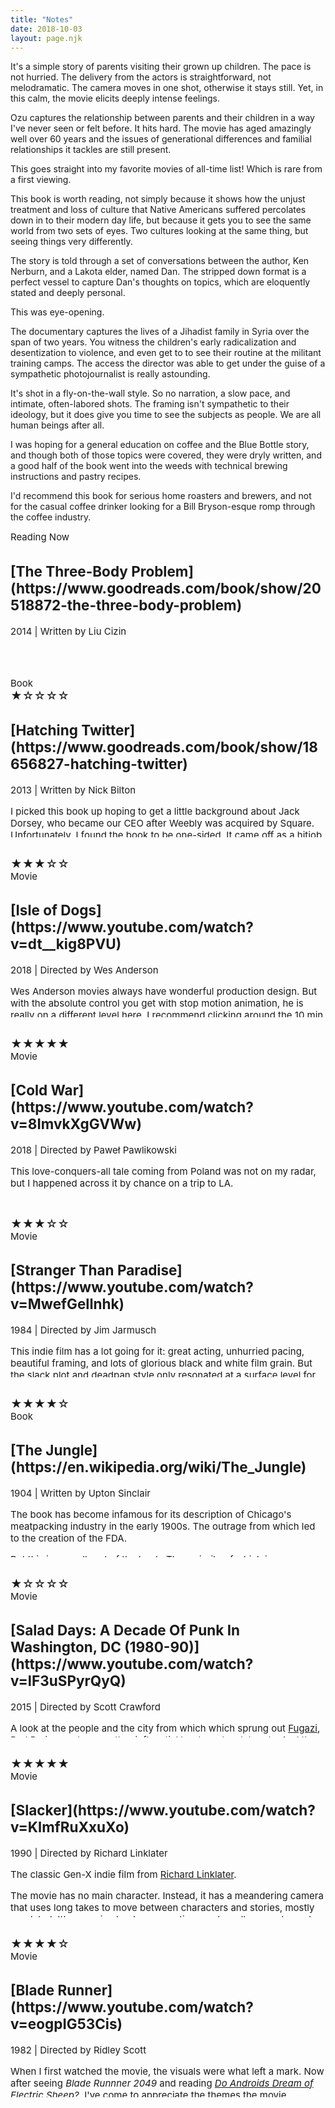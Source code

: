 ```yaml
---
title: "Notes"
date: 2018-10-03
layout: page.njk
---
```


<!--
# Style guide
- Italicize names of books, movies, and other long form works.
-->


<template id="tpl-note">
  <article class="note" :class="{'note--open': open}" @click="open = !open">
    <img :src="`/media/notes/${image}`" class="note-image" />
    <div class="note-date">{{ noteDate }}</div>
    <div class="note-type">{{ type }}</div>
    <h2 class="note-title">{{ title }}</h2>
    <div class="note-meta">{{ date }} | {{ creatorLabel }}</div>
    <div v-if="rating" :class="`rating rating-${rating}`"></div>
    <div class="note-body">
      <slot></slot>
    </div>
  </article>
</template>

<template id="tpl-filters">
  <div class="note-filters">
    <filter-button>All</filter-button>
    <filter-button>Movies</filter-button>
    <filter-button>Books</filter-button>
    <filter-button>TV</filter-button>
    <filter-button>Music</filter-button>

    Sort by: Rating, date, etc
  </div>
</template>

<template id="tpl-filter-button">
  <button>
    <slot />
  </button>
</template>

<div id="app">
  <div>
    <filters></filters>
    <note
      type="movie"
      title="Tokyo Story"
      creator="Yasujiro Ozu"
      date="1953"
      image="tokyo-story.jpg"
      rating="5"
      note-date="April 2, 2019"
    >
      <p>It's a simple story of parents visiting their grown up children. The pace is not hurried. The delivery from the actors is straightforward, not melodramatic. The camera moves in one shot, otherwise it stays still. Yet, in this calm, the movie elicits deeply intense feelings.</p>
      <p>Ozu captures the relationship between parents and their children in a way I've never seen or felt before. It hits hard. The movie has aged amazingly well over 60 years and the issues of generational differences and familial relationships it tackles are still present.</p>
      <p>This goes straight into my favorite movies of all-time list! Which is rare from a first viewing.</p>
    </note>
    <note
      type="book"
      title="Neighter Wolf Nor Dog"
      creator="Kent Nerburn"
      date="1994"
      image="neither-wolf-nor-dog.jpg"
      rating="4"
      note-date="April 16, 2019"
    >
      <p>This book is worth reading, not simply because it shows how the unjust treatment and loss of culture that Native Americans suffered percolates down in to their modern day life, but because it gets you to see the same world from two sets of eyes. Two cultures looking at the same thing, but seeing things very differently.</p>
      <p>The story is told through a set of conversations between the author, Ken Nerburn, and a Lakota elder, named Dan. The stripped down format is a perfect vessel to capture Dan's thoughts on topics, which are eloquently stated and deeply personal.</p>
    </note>
    <note
      type="movie"
      title="Of Fathers and Sons"
      creator="Talal Derki"
      date="2017"
      image="of-fathers-and-sons.jpg"
      rating="4"
      note-date="March 19, 2019"
    >
      <p>This was eye-opening.</p>
      <p>The documentary captures the lives of a Jihadist family in Syria over the span of two years. You witness the children's early radicalization and desentization to violence, and even get to to see their routine at the militant training camps. The access the director was able to get under the guise of a sympathetic photojournalist is really astounding.</p>
      <p>It's shot in a fly-on-the-wall style. So no narration, a slow pace, and intimate, often-labored shots. The framing isn't sympathetic to their ideology, but it does give you time to see the subjects as people. We are all human beings after all.</p>
    </note>
    <note
      type="book"
      title="The Blue Bottle Craft of Coffee"
      creator="James & Caitlin Freeman"
      date="2012"
      image="blue-bottle.jpg"
      rating="2"
      note-date="March 7, 2019"
    >
      <p>I was hoping for a general education on coffee and the Blue Bottle story, and though both of those topics were covered, they were dryly written, and a good half of the book went into the weeds with technical brewing instructions and pastry recipes.</p>
      <p>I'd recommend this book for serious home roasters and brewers, and not for the casual coffee drinker looking for a Bill Bryson-esque romp through the coffee industry.</p>
    </note>

  </div>
</div>



<div class="notes">


<div class="note wip book">
  <div class="tag show">Reading Now</div>
  <h2 class="title">[The Three-Body Problem](https://www.goodreads.com/book/show/20518872-the-three-body-problem)</h2>
  <div class="meta">2014 | Written by Liu Cizin</div>


</div>



<div class="note book">
  <div class="tag">Book</div>
  <div class="rating rating-1"></div>
  <h2 class="title">[Hatching Twitter](https://www.goodreads.com/book/show/18656827-hatching-twitter)</h2>
  <div class="meta">2013 | Written by Nick Bilton</div>

  I picked this book up hoping to get a little background about Jack Dorsey, who became our CEO after Weebly was acquired by Square. Unfortunately, I found the book to be one-sided. It came off as a hitjob against Jack. I have zero first-hand information and am not implying any inaccuricies to the events in the book, but it seemed like the people who gave time to the author came off well, and those who didn't were maligned, and their motivations unarticulated.

  The book gave me a bit of history on the company, but not much else to takeaway.

  <div class="date">Feb. 15, 2019</div>
</div>

<div class="note movie">
  <div class="rating rating-3"></div>
  <div class="tag">Movie</div>
  <h2 class="title">[Isle of Dogs](https://www.youtube.com/watch?v=dt__kig8PVU)</h2>
  <div class="meta">2018 | Directed by 	Wes Anderson</div>

  Wes Anderson movies always have wonderful production design. But with the absolute control you get
  with stop motion animation, he is really on a different level here. I recommend clicking around
  the [10 min extended preview](https://www.youtube.com/watch?v=rTfSg77jrJw) to see for yourself.

  I do have two complaints. The acting is stilted and often stiff. This really goes for all Wes Anderson
  movies. And second, partly because of the first reason, the dogs don't _feel_ like dogs. They seem
  like human Wes Anderson characters voicing dogs.

  These complaints could take down other movies. But they don't here. The movie is beautiful. The plot
  is playful. The music is incredible. All together, it's a super fun movie.

  I do want to mention the discussion around cultural appropriation and the representation of
  Japanese in this movie. I didn't note any issues while watching the movie and read about the
  concerns after. Justin Chang's [review in the LA Times](https://www.latimes.com/entertainment/movies/la-et-mn-isle-of-dogs-review-20180321-story.html) is worth a read. It's a nuanced issue and after
  reading some more, including interviews from Wes, I'm staying in the _cultural appreciation_,
  not _appropriaton_, camp.

  <div class="date">Feb. 9, 2019</div>
</div>


<div class="note movie">
  <div class="rating rating-5"></div>
  <div class="tag">Movie</div>
  <h2 class="title">[Cold War](https://www.youtube.com/watch?v=8ImvkXgGVWw)</h2>
  <div class="meta">2018 | Directed by 	Paweł Pawlikowski</div>

  This love-conquers-all tale coming from Poland was not on my radar, but I happened across it by chance on a trip to LA.

  The movie is stunning. It is filmed in black and white, beautifully framed, lit, and art directed ([Clip: In the field](https://www.youtube.com/watch?v=BI4IOkjPrcQ)). The camera tends to pan and dolly slowly, and only as much as is required, but there are a couple of more frenetic scenes where we get to see the director and crew show off with some amazing choreography between the subjects and the camera ([[Clip: Dancing](https://www.youtube.com/watch?v=kCuEXWMh5Vo)).

  I don't talk about the characters, plot, or themes here. But I want to note that the movie doesn't miss the mark in any of these categories. It's an engaging story, composed together in a light-weight, but interesting way. I plan on rewatching and digging a little deeper. I also plan on checking  out Pawlikowski's previous film, [Ida](https://www.youtube.com/watch?v=ELIMeemx-FI).

  <div class="revisit"></div>

  <div class="date">Jan. 21, 2019</div>
</div>


<div class="note movie">
  <div class="rating rating-3"></div>
  <div class="tag">Movie</div>
  <h2 class="title">[Stranger Than Paradise](https://www.youtube.com/watch?v=MwefGellnhk)</h2>
  <div class="meta">1984 | Directed by Jim Jarmusch</div>

  This indie film has a lot going for it: great acting, unhurried pacing, beautiful framing, and lots of glorious black and white film grain. But the slack plot and deadpan style only resonated at a surface level for me.

  I followed up the movie by watching an excellent commentary that discussed the movie's themes of [identity and multiculturalism](https://www.youtube.com/watch?v=0tbenS0F7j4). I didn't latch on to these themes when I was watching the movie, but the additional context helped me appreciate some of the specific dialogue and plot choices.

  <div class="revisit"></div>
  <div class="date">Jan. 4, 2019</div>
</div>


<div class="note book">
  <div class="rating rating-4"></div>
  <div class="tag">Book</div>
  <h2 class="title">[The Jungle](https://en.wikipedia.org/wiki/The_Jungle)</h2>
  <div class="meta">1904 | Written by Upton Sinclair</div>

  The book has become infamous for its description of Chicago's meatpacking industry in the early 1900s. The outrage from which led to the creation of the FDA.

  But this is a small part of the book. The majority of which is an immigrant story. The story of Jugris Rudkus and his Lithuanian family who have recently immigrated to Chicago. They arrive with optimism and a drive to better their lives, but all this hope gets wittled away. As immigrants, they are a target for exploitation. And the work available to them in this newly industrialized city is harsh and unsafe. The first half of the book focuses on the trials of the family. The writing is simple and effective, and what they go through is harrowing.

  The latter half half of the book slumps a bit as we follow Jugris's solo adventures and finish with a somewhat dated speech on socialism. Even with these flaws, the book is still absolutely worth a read.

  _"I aimed at the public's heart, and by accident I hit it in the stomach." - Upton Sinclair on the reaction to his book_

  As a companion to this book, I highly recommend [Frontline's Trafficked in America](https://www.pbs.org/wgbh/frontline/film/trafficked-in-america/) documentary to see what similar exploitation looks like in modern America.

  <div class="date">Dec. 31, 2018</div>
</div>

<div class="note movie">
  <div class="rating rating-1"></div>
  <div class="tag">Movie</div>
  <h2 class="title">[Salad Days: A Decade Of Punk In Washington, DC (1980-90)](https://www.youtube.com/watch?v=lF3uSPyrQyQ)</h2>
  <div class="meta">2015 | Directed by Scott Crawford</div>

  A look at the people and the city from which which sprung out <a href="https://www.youtube.com/watch?v=SGJFWirQ3ks">Fugazi</a>, <a href="https://www.youtube.com/watch?v=thnb3UlH2zE">Bad Brains</a>, and many other influential hardcore/punk bands. And the record label in the middle of it all, Dischord Records, which is still kickin' to this day. Along the way we learn about the origin of the straight edge movement and emo(core), both of which I was familiar with, but not their roots. Fun documentary, but a little long, even for someone who likes the music.

  Recommended for those who like punk rock and also like niche musical documentaries.

  <div class="date">Nov. 21, 2018</div>
</div>


<div class="note movie">
  <div class="rating rating-5"></div>
  <div class="tag">Movie</div>
  <h2 class="title">[Slacker](https://www.youtube.com/watch?v=KlmfRuXxuXo)</h2>
  <div class="meta">1990 | Directed by Richard Linklater</div>

  The classic Gen-X indie film from <a href="https://en.wikipedia.org/wiki/Richard_Linklater">Richard Linklater</a>.

  The movie has no main character. Instead, it has a meandering camera that uses long takes to move between characters and stories, mostly unrelated. It's a movie about conversations and small moments, and not about plot. The unconventional structure is refreshing.

  The people, the conversations, everything, it all felt familiar. I lived in this world in the early 2000s in Boston, even though this movie takes place in Austin at the start of the 90s.

 Though the term _slacker_ has negative connotations now, Linklater thought of slackers in positive terms. Something akin to a hippie or a beatnik. <i>These are people who intentionally disconnect from mainstream society, not because they are apathetic or unmotivated, but because society isn't helping them, and they don't see what it offers.</i>

  _"Slacker is inspiration to keep on with those passion projects—to go your own way despite the pressure to conform. Above all, the film taught me this: Those who wander may not be lost." - Eleanor Capaldi_

  Recommended for those who say "film" rather than "movie". You know who you are. You probably enjoy other 'films' like [Breathless](https://www.youtube.com/watch?v=eHQ2Q-_bl8k) and [Buffalo 66](https://www.youtube.com/watch?v=A5FzzN20-60).

  <div class="revisit"></div>

  <div class="date">Oct. 4, 2018</div>
</div>


<div class="note movie">
  <div class="rating rating-4"></div>
  <div class="tag">Movie</div>
  <h2 class="title">[Blade Runner](https://www.youtube.com/watch?v=eogpIG53Cis)</h2>
  <div class="meta">1982 | Directed by Ridley Scott</div>

  When I first watched the movie, the visuals were what left a mark. Now after seeing _Blade Runnner 2049_ and reading <a href="https://en.wikipedia.org/wiki/Do_Androids_Dream_of_Electric_Sheep%3F">_Do Androids Dream of Electric Sheep?_</a>, I've come to appreciate the themes the movie explores. The plot is fine, but less remarkable.

  Dark alleys lit with neon, endless rain, noir lighting, and technology that is futuristic but also worn and textured. All of these are now visual touchstones that every modern sci-fi film taps. The impact of Blade Runner on sci-fi imagery, especially cyberpunk, cannot be overstated. And the movie still looks great 30+ years later.

  _What does it mean to be human?_ This is the overarching question in the movie. It plays out between humans and replicants. Replicants are 'robots' created by humans that are virtually identical to humans, but treated as property. Through out the movie, it's not clear if Deckard, Harrison Ford's character, is a replicant or not. This is an interesting way to point out that the answer to the question of Deckard's humanity doesn't matter. If as viewers, we can't tell if he is a replicant or not, does it matter if he is or not?

  <div class="date">Oct. 19, 2018</div>
</div>


</div>

<style>
.note-filters {
  padding-bottom: 2rem;
  margin-bottom: 2rem;
  border-bottom: 1px solid var(--border-color-light);
}

.note {
  position: relative;
  overflow: hidden;
  max-height: 14rem;
  margin-bottom: 2rem;
  padding-bottom: 2rem;
  border-bottom: 1px solid var(--border-color-light);
  font-size: 0.9375rem;
  cursor: pointer;
}

.note::after {
  content: '';
  position: absolute;
  background: linear-gradient(transparent, var(--bg-color) 80%, var(--bg-color));
  bottom: 0;
  width: 100%;
  height: 4rem;
}

.note--open {
  max-height: none;
}

.note--open::after {
  display: none;
}

.note a {
  text-decoration: underline;
  color: var(--color);
}

.note p:last-of-type{
  margin-bottom: 8px;
}

.note-image {
  float: left;
  width: 6rem;
  margin: 0 1rem 0.25rem 0;
  border-radius: var(--border-radius);
}

@media (min-width: 800px) {
  .note-image {
    width: 8rem;
  }
}

.note-date {
  display: none;
  float: right;
  text-align: right;
  font-weight: var(--bold);
/*  color: var(--muted-color);*/
  margin-bottom: 4px;
  font-size: 0.6875rem;
  font-weight: var(--x-bold);
  text-transform: uppercase;
}

.note-type {
  color: var(--secondary-color);
  font-size: 0.6875rem;
  font-weight: var(--x-bold);
  text-transform: uppercase;
}

.note-title {
  margin: 0;
}

.note-title a {
  text-decoration: none;
}

.note-title a:hover {
  text-decoration: underline;
}

.note-meta {
  font-weight: var(--bold);
  color: var(--muted-color);
  margin-bottom: 2px;
}

.rating {
  /*display: none;*/
  font-size: 1.125rem;
  color: var(--muted-color);
}

.rating-1::before {
  content: '★☆☆☆☆';
}
.rating-2::before {
  content: '★★☆☆☆';
}
.rating-3::before {
  content: '★★★☆☆';
}

.rating-4::before {
  content: '★★★★☆';
}

.rating-5::before {
  content: '★★★★★';
}

.revisit {
  /*display: none;*/
}

.revisit::before {
  display: inline-block;
  padding: 1px 4px 2px;
  margin-bottom: 4px;
  color: #fff;
  background-color: #000;
  border-radius: var(--border-radius);
  font-weight: var(--x-bold);
  font-size: 0.6875rem;
  text-transform: uppercase;
}


.movie .revisit::before {
  content: 'Worth rewatching';
}

.date {
  margin-top: 4px;
  font-size: 0.75rem;
  font-weight: var(--bold);
  color: var(--muted-color);
}

/* .date:before {
  content: '- ';
} */


i {
  /*background: #ffb;*/
  font-style: normal;
}

i i {
  /*background: #ffb;*/
}
</style>


<script src="/js/vue.min.js"></script>
<script>


Vue.component('filter-button', {
  template: '#tpl-filter-button',
})

Vue.component('filters', {
  template: '#tpl-filters',
})

Vue.component('note', {
  template: '#tpl-note',
  props: {
    type: String,
    title: String,
    creator: String,
    date: String,
    image: String,
    rating: Number,
    noteDate: String,
  },
  data() {
    return {
      open: false,
    };
  },
  computed: {
    creatorLabel() {
      switch (this.type) {
        case 'book':
          return `Written by ${this.creator}`;
        break;
        case 'movie':
        case 'tv show':
          return `Directed by ${this.creator}`;
        break;
        case 'music':
          return `by ${this.creator}`;
        break;
      }
    }
  }
})


new Vue({
  el: '#app',

  // data() {
  //   return {
  //     videos: [],
  //     sortedBy: 'date',
  //   };
  // },

  // watch: {
  //   sortedBy(newVal) {
  //     if (newVal === 'date') {
  //       this.videos.sort((a, b) => {
  //         return (new Date(a.dateAdded).getTime() > new Date(b.dateAdded).getTime() ? -1 : 1);
  //       })
  //     } else if (newVal === 'duration') {
  //       this.videos.sort((a, b) => {
  //         return (strToSeconds(b.duration) > strToSeconds(a.duration) ? -1 : 1);
  //       })
  //     }
  //   },
  // },

  // mounted() {
  //   fetch('/data/inspiration-videos.json')
  //     .then(res => res.json())
  //     .then(data => {
  //       this.videos = data;
  //     })
  //     .catch((error) => {
  //       console.log(error);
  //     })
  // },

  // methods: {
  //   sortBy(field) {
  //     this.sortedBy = field;
  //   },
  // }
});
</script>
